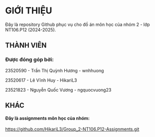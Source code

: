# GIỚI THIỆU

Đây là repository Github phục vụ cho đồ án môn học của nhóm 2 - lớp NT106.P12 (2024-2025).

## THÀNH VIÊN

### Được đóng góp bởi:

23520590 - Trần Thị Quỳnh Hương - wnhhuong

23520617 - Lê Vĩnh Huy          - HikariL3

23521823 - Nguyễn Quốc Vương    - ngquocvuong23 

## KHÁC
#### Đây là assignments môn học của nhóm:
https://github.com/HikariL3/Group_2-NT106.P12-Assignments.git

